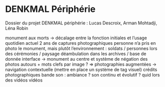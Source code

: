 DENKMAL Périphérie
======================

Dossier du projet DENKMAL périphérie : Lucas Descroix, Arman Mohtadji, Léna Robin

monument aux morts -> décalage entre la fonction initiales et l’usage quotidien actuel
2 ans de captures photographiques
personne n’a pris en photo le monument, mais plutôt l’environnement : soldats / personnes lors des cérémonies / paysage
déambulation dans les archives / base de donnée
interface -> monument au centre et système de négation des photos autours + mots clefs par image ?
=> photographies augmentées -> navigation contextuelle (mettre en place un système de tag visuel)
crédits photographiques
bande son : ambiance ? son continu et évolutif ? quid lors des vidéos
vidéos

